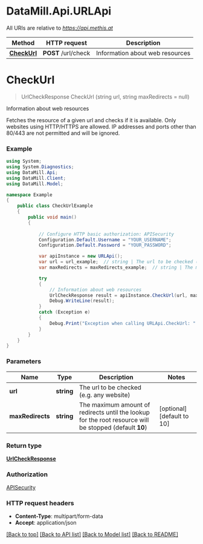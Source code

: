 # DataMill.Api.URLApi

All URIs are relative to *https://api.methis.at*

Method | HTTP request | Description
------------- | ------------- | -------------
[**CheckUrl**](URLApi.md#checkurl) | **POST** /url/check | Information about web resources


<a name="checkurl"></a>
# **CheckUrl**
> UrlCheckResponse CheckUrl (string url, string maxRedirects = null)

Information about web resources

Fetches the resource of a given url and checks if it is available. Only websites using HTTP/HTTPS are allowed. IP addresses and ports other than 80/443 are not permitted and will be ignored. 

### Example
```csharp
using System;
using System.Diagnostics;
using DataMill.Api;
using DataMill.Client;
using DataMill.Model;

namespace Example
{
    public class CheckUrlExample
    {
        public void main()
        {
            
            // Configure HTTP basic authorization: APISecurity
            Configuration.Default.Username = "YOUR_USERNAME";
            Configuration.Default.Password = "YOUR_PASSWORD";

            var apiInstance = new URLApi();
            var url = url_example;  // string | The url to be checked (e.g. any website)
            var maxRedirects = maxRedirects_example;  // string | The maximum amount of redirects until the lookup for the root resource will be stopped (default **10**) (optional)  (default to 10)

            try
            {
                // Information about web resources
                UrlCheckResponse result = apiInstance.CheckUrl(url, maxRedirects);
                Debug.WriteLine(result);
            }
            catch (Exception e)
            {
                Debug.Print("Exception when calling URLApi.CheckUrl: " + e.Message );
            }
        }
    }
}
```

### Parameters

Name | Type | Description  | Notes
------------- | ------------- | ------------- | -------------
 **url** | **string**| The url to be checked (e.g. any website) | 
 **maxRedirects** | **string**| The maximum amount of redirects until the lookup for the root resource will be stopped (default **10**) | [optional] [default to 10]

### Return type

[**UrlCheckResponse**](UrlCheckResponse.md)

### Authorization

[APISecurity](../README.md#APISecurity)

### HTTP request headers

 - **Content-Type**: multipart/form-data
 - **Accept**: application/json

[[Back to top]](#) [[Back to API list]](../README.md#documentation-for-api-endpoints) [[Back to Model list]](../README.md#documentation-for-models) [[Back to README]](../README.md)

